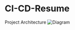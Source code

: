 # CI-CD-Resume
Project Architecture 
![Diagram](https://github.com/captaindeedat/CI-CD-Resume/assets/19390842/473f66e3-6216-4ddd-bb21-9091b724a390)
